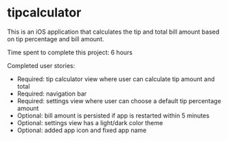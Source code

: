 tipcalculator
=============

This is an iOS application that calculates the tip and total bill amount based on tip percentage and bill amount.

Time spent to complete this project: 6 hours

Completed user stories:
  - Required: tip calculator view where user can calculate tip amount and total
  - Required: navigation bar
  - Required: settings view where user can choose a default tip percentage amount
  - Optional: bill amount is persisted if app is restarted within 5 minutes
  - Optional: settings view has a light/dark color theme
  - Optional: added app icon and fixed app name
